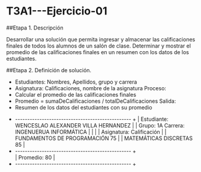 # T3A1---Ejercicio-01
##Etapa 1. Descripción 

Desarrollar una solución que permita ingresar y almacenar las calificaciones finales de todos los alumnos de un salón de clase. Determinar y mostrar el promedio de las calificaciones finales en un resumen con los datos de los estudiantes.

##Etapa 2.  Definición de solución.
- Estudiantes: Nombres, Apellidos, grupo y carrera 
- Asignatura: Calificaciones, nombre de la asignatura 
Proceso:
- Calcular el promedio de las calificaciones finales
- Promedio = sumaDeCalificaciones / totalDeCalificaciones
Salida:
- Resumen de los datos del estudiantes con su promedio

+ ------------------------------------------------ + 
| Estudiante:  WENCESLAO ALEXANDER VILLA HERNANDEZ |
| Grupo: 1A     Carrera: INGENUERUA INFORMÁTICA    |
|                                                  |
|      Asignatura:                   Calificación  |
|      FUNDAMENTOS DE PROGRAMACIÓN        75       |
|      MATEMÁTICAS DISCRETAS              85       |
+ ------------------------------------------------ +     
|     Promedio:                          80        |
+ ------------------------------------------------ +      
